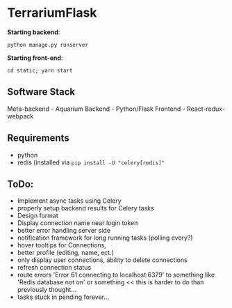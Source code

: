 # TerrariumFlask

**Starting backend**:

`python manage.py runserver`

**Starting front-end**:

`cd static; yarn start`

## Software Stack

Meta-backend - Aquarium
Backend - Python/Flask
Frontend - React-redux-webpack

## Requirements

* python
* redis (installed via `pip install -U "celery[redis]"`

## ToDo:

* Implement async tasks using Celery
* properly setup backend results for Celery tasks
* Design format
* Display connection name near login token
* better error handling server side
* notification framework for long running tasks (polling every?)
* hover tooltips for Connections,
* better profile (editing, name, ect.)
* only display user connections, ability to delete connections
* refresh connection status
* route errors 'Error 61 connecting to localhost:6379' to something like 'Redis database not on' or something << this is harder to do than previously thought...
* tasks stuck in pending forever...